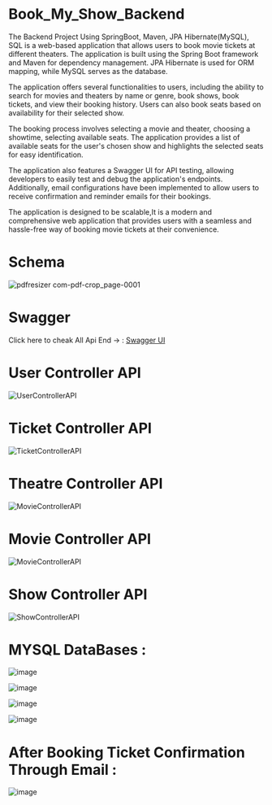 # Book_My_Show_Backend
The Backend Project Using SpringBoot, Maven, JPA Hibernate(MySQL), SQL is a web-based application that allows users to book movie tickets at different theaters. The application is built using the Spring Boot framework and Maven for dependency management. JPA Hibernate is used for ORM mapping, while MySQL serves as the database.

The application offers several functionalities to users, including the ability to search for movies and theaters by name or genre, book shows, book tickets, and view their booking history. Users can also book seats based on availability for their selected show.

The booking process involves selecting a movie and theater, choosing a showtime, selecting available seats. The application provides a list of available seats for the user's chosen show and highlights the selected seats for easy identification.

The application also features a Swagger UI for API testing, allowing developers to easily test and debug the application's endpoints. Additionally, email configurations have been implemented to allow users to receive confirmation and reminder emails for their bookings.

The application is designed to be scalable,It is a modern and comprehensive web application that provides users with a seamless and hassle-free way of booking movie tickets at their convenience.


# Schema
![pdfresizer com-pdf-crop_page-0001](https://user-images.githubusercontent.com/55325380/219963429-39e090b6-2842-4ed1-a383-1a07314e7fd1.jpg)




# Swagger 

Click here to cheak All Api End -> : [Swagger UI](http://localhost:8080/swagger-ui/index.html#/ticket-controller/bookTicket)
# User Controller API
![UserControllerAPI](https://user-images.githubusercontent.com/55325380/219962891-7b73478c-89ea-47f5-813d-d51ee74409bb.jpg)

# Ticket Controller API
![TicketControllerAPI](https://user-images.githubusercontent.com/55325380/219963094-7763a420-9c17-4165-ad88-cf9cfeab6df1.jpg)

# Theatre Controller API
![MovieControllerAPI](https://user-images.githubusercontent.com/55325380/219963537-1015e21a-c471-4466-987a-185d1b56ce47.jpg)

# Movie Controller API
![MovieControllerAPI](https://user-images.githubusercontent.com/55325380/219963585-18276ea7-d735-48e1-ba8e-da316d9cfe4f.jpg)

# Show Controller API
![ShowControllerAPI](https://user-images.githubusercontent.com/55325380/219963694-62a1536f-bb9e-4723-b551-2a387c246b9c.jpg)

# MYSQL DataBases :
![image](https://user-images.githubusercontent.com/74968170/223022311-74608203-c5a2-454b-9241-19fe8c0b3922.png)

![image](https://user-images.githubusercontent.com/74968170/223021935-26ccb57a-b5a1-4e2d-b5fc-78115bb2b9ca.png)

![image](https://user-images.githubusercontent.com/74968170/223022016-cf03407c-b447-4296-ae6d-de7e9c96e913.png)

![image](https://user-images.githubusercontent.com/74968170/223022073-aeb7f9e5-6738-4341-b53e-cf423d11d80c.png)


# After Booking Ticket Confirmation Through Email :
![image](https://user-images.githubusercontent.com/74968170/223022869-234de197-00c1-47b4-9080-c43ab550039c.png)
